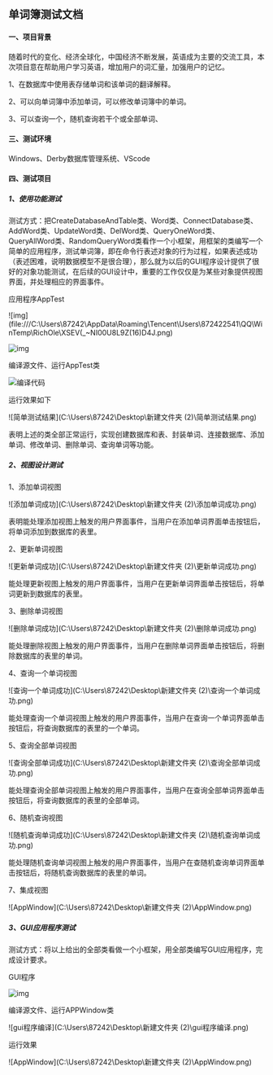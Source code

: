 ## 单词簿测试文档

#### 一、项目背景

随着时代的变化、经济全球化，中国经济不断发展，英语成为主要的交流工具，本次项目意在帮助用户学习英语，增加用户的词汇量，加强用户的记忆。

1、在数据库中使用表存储单词和该单词的翻译解释。

2、可以向单词簿中添加单词，可以修改单词簿中的单词。

3、可以查询一个，随机查询若干个或全部单词、

#### 三、测试环境

Windows、Derby数据库管理系统、VScode

#### 四、测试项目

##### 1、使用功能测试

测试方式：把CreateDatabaseAndTable类、Word类、ConnectDatabase类、AddWord类、UpdateWord类、DelWord类、QueryOneWord类、QueryAllWord类、RandomQueryWord类看作一个小框架，用框架的类编写一个简单的应用程序，测试单词簿，即在命令行表述对象的行为过程，如果表述成功（表述困难，说明数据模型不是很合理），那么就为以后的GUI程序设计提供了很好的对象功能测试，在后续的GUI设计中，重要的工作仅仅是为某些对象提供视图界面，并处理相应的界面事件。

应用程序AppTest

 ![img](file:///C:\Users\87242\AppData\Roaming\Tencent\Users\872422541\QQ\WinTemp\RichOle\XSEV(_~NI00U8L9Z(16)D4J.png) 

 ![img](file:///C:\Users\87242\AppData\Roaming\Tencent\Users\872422541\QQ\WinTemp\RichOle\STR9MXCB`JZUE%ZQQ%VT~$8.png) 

编译源文件、运行AppTest类

![编译代码](C:\Users\87242\AppData\Roaming\Typora\typora-user-images\1577799629626.png)



运行效果如下



![简单测试结果](C:\Users\87242\Desktop\新建文件夹 (2)\简单测试结果.png)

表明上述的类全部正常运行，实现创建数据库和表、封装单词、连接数据库、添加单词、修改单词、删除单词、查询单词等功能。

##### 2、视图设计测试

1、添加单词视图

![添加单词成功](C:\Users\87242\Desktop\新建文件夹 (2)\添加单词成功.png)

表明能处理添加视图上触发的用户界面事件，当用户在添加单词界面单击按钮后，将单词添加到数据库的表里。

2、更新单词视图

![更新单词成功](C:\Users\87242\Desktop\新建文件夹 (2)\更新单词成功.png)

能处理更新视图上触发的用户界面事件，当用户在更新单词界面单击按钮后，将单词更新到数据库的表里。

3、删除单词视图

![删除单词成功](C:\Users\87242\Desktop\新建文件夹 (2)\删除单词成功.png)

能处理删除视图上触发的用户界面事件，当用户在删除单词界面单击按钮后，将删除数据库的表里的单词。

4、查询一个单词视图

![查询一个单词成功](C:\Users\87242\Desktop\新建文件夹 (2)\查询一个单词成功.png)

能处理查询一个单词视图上触发的用户界面事件，当用户在查询一个单词界面单击按钮后，将查询数据库的表里的一个单词。

5、查询全部单词视图

![查询全部单词成功](C:\Users\87242\Desktop\新建文件夹 (2)\查询全部单词成功.png)

能处理查询全部单词视图上触发的用户界面事件，当用户在查询全部单词界面单击按钮后，将查询数据库的表里的全部单词。

6、随机查询视图

![随机查询单词成功](C:\Users\87242\Desktop\新建文件夹 (2)\随机查询单词成功.png)

能处理随机查询单词视图上触发的用户界面事件，当用户在查随机查询单词界面单击按钮后，将随机查询数据库的表里的单词。

7、集成视图

![AppWindow](C:\Users\87242\Desktop\新建文件夹 (2)\AppWindow.png)

##### 3、GUI应用程序测试

测试方式：将以上给出的全部类看做一个小框架，用全部类编写GUI应用程序，完成设计要求。

GUI程序

 ![img](file:///C:\Users\87242\AppData\Roaming\Tencent\Users\872422541\QQ\WinTemp\RichOle\I~4B50PU`R657RKTO0B{Q{O.png) 

编译源文件、运行APPWindow类

![gui程序编译](C:\Users\87242\Desktop\新建文件夹 (2)\gui程序编译.png)

运行效果                                                                                                                                                                                                                                                                                                                                                                                                                                                                                                

![AppWindow](C:\Users\87242\Desktop\新建文件夹 (2)\AppWindow.png)